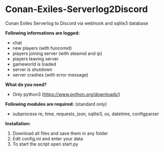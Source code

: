 # Conan-Exiles-Serverlog2Discord
Conan Exiles Serverlog to Discord via webhook and sqlite3 database

**Following informations are logged:**
- chat
- new players (with funcomid)
- players joining server (with steamid and ip)
- players leaving server
- gameworld is loaded
- server is shutdown
- server crashes (with error message)

**What do you need?**
- Only python3 (https://www.python.org/downloads/)

**Following modules are required:** (standard only)
- subprocess re, time, requests, json, sqlite3, os, datetime, configparser

**Installation:**
1) Download all files and save them in any folder
2) Edit config.ini and enter your data
3) To start the script open start.py
